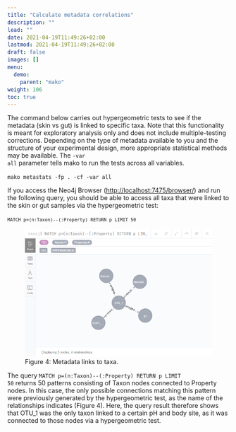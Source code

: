 ```yaml
---
title: "Calculate metadata correlations"
description: ""
lead: ""
date: 2021-04-19T11:49:26+02:00
lastmod: 2021-04-19T11:49:26+02:00
draft: false
images: []
menu: 
  demo:
    parent: "mako"
weight: 106
toc: true
---
```


The command below carries out hypergeometric tests to see if the metadata (skin vs gut) is linked to specific taxa. Note that this functionality is meant for exploratory analysis only and does not include multiple-testing corrections. Depending on the type of metadata available to you and the structure of your experimental design, more appropriate statistical methods may be available. The <code>-var all</code> parameter tells mako to run the tests across all variables. 

<code>mako metastats -fp . -cf -var all</code>

If you access the Neo4j Browser (<a href="http://localhost:7475/browser/">http://localhost:7475/browser/</a>) and run the following query, you should be able to access all taxa that were linked to the skin or gut samples via the hypergeometric test:

<code>```MATCH p=(n:Taxon)--(:Property) RETURN p LIMIT 50```</code>

<figure>
  <img src="/images/demo_4.PNG" alt="Metadata links to taxa." width="600"> 
  <figcaption>Figure 4: Metadata links to taxa.</figcaption>
</figure>

The query <code>MATCH p=(n:Taxon)--(:Property) RETURN p LIMIT 50</code> returns 50 patterns consisting of Taxon nodes connected to Property nodes. In this case, the only possible connections matching this pattern were previously generated by the hypergeometric test, as the name of the relationships indicates (Figure 4). Here, the query result therefore shows that OTU_1 was the only taxon linked to a certain pH and body site, as it was connected to those nodes via a hypergeometric test. 

